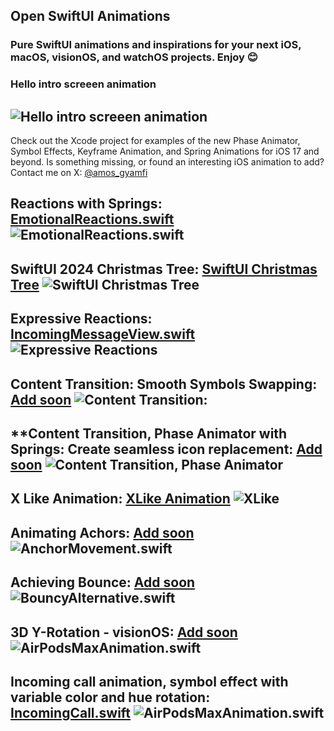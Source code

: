 ## Open SwiftUI Animations
### Pure SwiftUI animations and inspirations for your next iOS, macOS, visionOS, and watchOS projects. Enjoy 😊 

### Hello intro screeen animation
![Hello intro screeen animation](Img/helloAnimation.gif)
---

Check out the Xcode project for examples of the new Phase Animator, Symbol Effects, Keyframe Animation, and Spring Animations for iOS 17 and beyond. Is something missing, or found an interesting iOS animation to add? Contact me on X: [@amos_gyamfi](https://twitter.com/amos_gyamfi) 

**Reactions with Springs**: [EmotionalReactions.swift](OpenSwiftUIAnimations/Reactions/MessengerReactions/EmotionalReactions.swift)
![EmotionalReactions.swift](GIF_Previews/emotionalReactions.gif)
---

**SwiftUI 2024 Christmas Tree**: [SwiftUI Christmas Tree](OpenSwiftUIAnimations/ChristmasTree)
![SwiftUI Christmas Tree](GIF_Previews/SwiftUIChristmasTree.gif)
---

**Expressive Reactions**: [IncomingMessageView.swift](OpenSwiftUIAnimations/Reactions/MessengerReactions/IncomingMessageView.swift)
![Expressive Reactions](GIF_Previews/ExpressiveReactions.gif)
---

**Content Transition: Smooth Symbols Swapping**: [Add soon]()
![Content Transition:](GIF_Previews/contentTransition.gif)
---

**Content Transition, Phase Animator with Springs: Create seamless icon replacement: [Add soon]()
![Content Transition, Phase Animator](GIF_Previews/contentTransitionWithPhaseAnimator.gif)
---

**X Like Animation**: [XLike Animation](OpenSwiftUIAnimations/Reactions/XLike)
![XLike](GIF_Previews/Xlike.gif)
---

**Animating Achors**: [Add soon]()
![AnchorMovement.swift](GIF_Previews/anchorMovement.gif)
---

**Achieving Bounce**: [Add soon]()
![BouncyAlternative.swift](GIF_Previews/bouncyAlternative.gif)
---

**3D Y-Rotation - visionOS**: [Add soon]()
![AirPodsMaxAnimation.swift](GIF_Previews/AirPodsMaxAnimation.gif)
---

**Incoming call animation, symbol effect with variable color and hue rotation**: [IncomingCall.swift](https://gist.github.com/amosgyamfi/26ba8cbecac18202c6f2065836297766#file-incomingcall-swift)
![AirPodsMaxAnimation.swift](GIF_Previews/incomingCallAnimation.gif)
---




